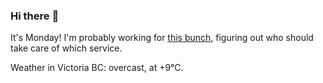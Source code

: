 ### Hi there :wave:

It's Monday! I'm probably working for [this bunch](https://github.com/kohofinancial), figuring out who should take care of which service.

Weather in Victoria BC: overcast, at +9°C.
